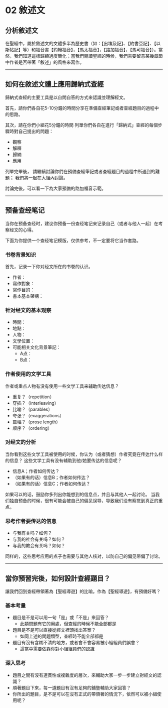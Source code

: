 # 02 敘述文

## 分析敘述文

在聖經中，屬於敘述文的文體多半為歷史書（如：【出埃及記】、【約書亞記】、【以斯帖記】等）和福音書【約翰福音】，【馬太福音】，【路加福音】，【馬可福音】）。當然，我們知道這樣歸類過度簡化；當我們閱讀聖經的時候，我們需要留意某幾章節中作者是否帶著「敘述」的風格來寫作。

-----

## 如何在敘述文體上應用歸納式查經

歸納式查經的主要工具是以自問自答的方式來認識並理解經文。

首先，請你們各自花5-10分鐘的時間分享在準備查經筆記或者查經題目的過程中的思路。

其次，請在你們小組花5分鐘的時間
列單你們各自在進行「歸納式」查經的每個步驟時對自己提出的問題：

- 觀察
- 解釋
- 歸納
- 應用

列單完畢後，
請繼續討論你們在預備查經筆記或者查經題目的過程中所遇到的難題；
我們將一起在大組內討論。

討論完後，可以看一下為大家預備的路加福音示範。

-----

## 预备查经笔记

当你在预备查经时，建议你预备一份查经笔记来记录自己（或者与他人一起）在考察经文的心得。

下面为你提供一个查经笔记模版，仅供参考，不一定要将它当作套路。

### 书卷背景知识

首先，记录一下你对经文所在的书卷的认识。

- 作者：
- 寫作對象：
- 寫作目的：
- 書本基本架構：

### 针对经文的基本观察

- 時間：
- 地點：
- 人物：
- 文學位置：
- 可能相关文化背景筆記：
    - A点：
    - B点：

### 作者使用的文学工具

作者或重点人物有没有使用一些文学工具来辅助传达信息？

- 重复？（repetition）
- 穿插？（interleaving）
- 比喻？（parables）
- 夸张？（exaggerations）
- 篇幅？（prose length）
- 顺序？（ordering）

### 对经文的分析

当你看到这些文学工具被使用的时候，你认为（或者猜想）作者究竟在传达什么样的信息？
这些文学工具有没有辅助到他/她要传达的信息呢？

- 信息A；作者如何传达？
- （如果有的话）信息B；作者如何传达？
- （如果有的话）信息C；作者如何传达？

如果可以的话，鼓励你多列出你能想到的信息点，并且与其他人一起讨论。
当我们独自预备的时候，很有可能会被自己的偏见误导，导致我们没有察觉到真正的重点。

### 思考作者要传达的信息

- 与我有关吗？如何？
- 与我的社会有关吗？如何？
- 与我的教会有关吗？如何？

同样的，这些思考应用的点子也需要与其他人核对，以防自己的偏见带偏了讨论。

-----

## 當你預習完後，如何設計查經題目？

讓我們回到查經帶領著為【聖經導遊】的比喻。作為【聖經導遊】，有預備好嗎？

### 基本考量

- 題目是不是可以用一句「是」或「不是」來回答？
    - 此類問題有它的用處，但查經的時候不能全部都是
- 題目是不是可以直接從經文裡頭找出答案？
    - 如同上述的問題類型，查經時不能全部都是
- 題目有沒有含糊不清的地方，或者會不會容易被小組組員們誤會？
    - 這當中需要依靠你對小組組員們的認識

### 深入思考

- 題目之間有沒有連貫性或複雜度的層次，來輔助大家一步一步建立對經文的認識？
- 順著題目下來，每一道題目有沒有足夠的鋪墊輔助大家回答？
- 你所出的題目，是不是可以在沒有正式的帶領著的情況下，依然可以被小組使用呢？
